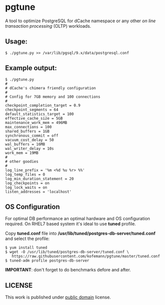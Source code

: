 pgtune
======

A tool to optimize PostgreSQL for dCache namespace or any other *on line transaction processing*
(OLTP) workloads.

Usage:
------
```
$ ./pgtune.py >> /var/lib/pgsql/9.x/data/postgresql.conf
```

Example output:
--------------
```
$ ./pgtune.py
#
# dCache's chimera friendly configuration
#
# Config for 7GB memory and 100 connections
#
checkpoint_completion_target = 0.9
checkpoint_segments = 64
default_statistics_target = 100
effective_cache_size = 5GB
maintenance_work_mem = 496MB
max_connections = 100
shared_buffers = 1GB
synchronous_commit = off
vacuum_cost_delay = 50
wal_buffers = 16MB
wal_writer_delay = 10s
work_mem = 19MB
#
# other goodies
#
log_line_prefix = '%m <%d %u %r> %%'
log_temp_files = 0
log_min_duration_statement = 20
log_checkpoints = on
log_lock_waits = on
listen_addresses = 'localhost'
```
OS Configuration
----------------
For optimal DB performance an optimal hardware and OS configuration required.
On RHEL7 based system it's ideal to use **tuned** profile.

Copy **tuned.conf** file into **/usr/lib/tuned/postgres-db-server/tuned.conf** and select the
profile:

```
$ yum install tuned
$ wget -O /usr/lib/tuned/postgres-db-server/tuned.conf \
   https://raw.githubusercontent.com/kofemann/pgtune/master/tuned.conf
$ tuned-adm profile postgres-db-server
```

**IMPORTANT**: don't forget to do benchmarks defore and after.

LICENSE
-------
This work is published under [public domain](https://creativecommons.org/licenses/publicdomain/) license.
